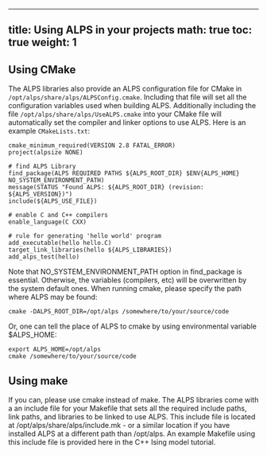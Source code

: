 
---
title: Using ALPS in your projects
math: true
toc: true
weight: 1
---

## Using CMake

The ALPS libraries also provide an ALPS configuration file for CMake in `/opt/alps/share/alps/ALPSConfig.cmake`. Including that file will set all the configuration variables used when building ALPS. Additionally including the file `/opt/alps/share/alps/UseALPS.cmake` into your CMake file will automatically set the compiler and linker options to use ALPS. Here is an example `CMakeLists.txt`:
 
    cmake_minimum_required(VERSION 2.8 FATAL_ERROR)
    project(alpsize NONE)
 
    # find ALPS Library
    find_package(ALPS REQUIRED PATHS ${ALPS_ROOT_DIR} $ENV{ALPS_HOME} NO_SYSTEM_ENVIRONMENT_PATH)
    message(STATUS "Found ALPS: ${ALPS_ROOT_DIR} (revision: ${ALPS_VERSION})")
    include(${ALPS_USE_FILE})
 
    # enable C and C++ compilers
    enable_language(C CXX)
 
    # rule for generating 'hello world' program
    add_executable(hello hello.C)
    target_link_libraries(hello ${ALPS_LIBRARIES})
    add_alps_test(hello)

Note that NO_SYSTEM_ENVIRONMENT_PATH option in find_package is essential. Otherwise, the variables (compilers, etc) will be overwritten by the system default ones.
When running cmake, please specify the path where ALPS may be found:

    cmake -DALPS_ROOT_DIR=/opt/alps /somewhere/to/your/source/code
    
Or, one can tell the place of ALPS to cmake by using environmental variable $ALPS_HOME:

    export ALPS_HOME=/opt/alps
    cmake /somewhere/to/your/source/code

## Using make

If you can, please use cmake instead of make. The ALPS libraries come with a an include file for your Makefile that sets all the required include paths, link paths, and libraries to be linked to use ALPS. This include file is located at /opt/alps/share/alps/include.mk - or a similar location if you have installed ALPS at a different path than /opt/alps. An example Makefile using this include file is provided here in the C++ Ising model tutorial.
